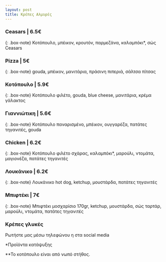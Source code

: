 ```yaml
---
layout: post
title: Κρέπες Αλμυρές
---
```


### Ceasars | 6.5€

{: .box-note}
Κοτόπουλο, μπέικον, κρουτόν, παρμεζάνα, καλαμπόκι*, σώς Ceasars

### Pizza | 5€

{: .box-note}
gouda, μπέικον, μανιτάρια, πράσινη πιπεριά, σάλτσα πίτσας

### Κοτόπουλο | 5.9€

{: .box-note}
Κοτόπουλο φιλέτο, gouda, blue cheese, μανιτάρια, κρέμα γάλακτος

### Γιαννιώτικη | 5.6€

{: .box-note}
Κοτόπουλο παναρισμένο, μπέικον, ουγγαρέζα, πατάτες τηγανιτές, gouda

### Chicken | 6.2€

{: .box-note}
Κοτόπουλο φιλέτο σχάρας, καλαμπόκι*, μαρούλι, ντομάτα, μαγιονέζα, πατάτες τηγανιτές

### Λουκάνικο | 6.2€

{: .box-note}
Λουκάνικο hot dog, ketchup, μουστάρδα, πατάτες τηγανιτές

### Μπιφτέκι | 7€

{: .box-note}
Μπιφτέκι μοσχαρίσιο 170gr, ketchup, μουστάρδα, σώς ταρτάρ, μαρούλι, ντομάτα, πατάτες τηγανιτές

### Κρέπες γλυκές
Ρωτήστε μας μέσω τηλεφώνου η στα social media

*Προϊόντα κατάψυξης

**Το κοτόπουλο είναι από νωπό στήθος.
